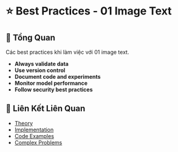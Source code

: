 # ⭐ Best Practices - 01 Image Text

## 🎯 Tổng Quan

Các best practices khi làm việc với 01 image text.

- **Always validate data**
- **Use version control**
- **Document code and experiments**
- **Monitor model performance**
- **Follow security best practices**

## 🔗 Liên Kết Liên Quan

- [Theory](./THEORY_01_image_text.md)
- [Implementation](./IMPLEMENTATION_01_image_text.md)
- [Code Examples](./CODE_EXAMPLES_01_image_text.md)
- [Complex Problems](./COMPLEX_PROBLEMS.md)
